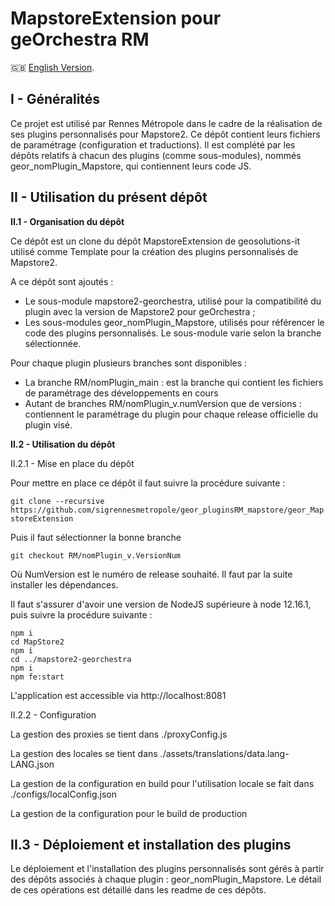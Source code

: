 # MapstoreExtension pour geOrchestra RM

:gb: [English Version](https://github.com/sigrennesmetropole/geor_MapstoreExtension/tree/RM/RTGE_main).

## I - Généralités

Ce projet est utilisé par Rennes Métropole dans le cadre de la réalisation de ses plugins personnalisés pour Mapstore2. Ce dépôt contient leurs fichiers de paramétrage (configuration et traductions). Il est complété par les dépôts relatifs à chacun des plugins (comme sous-modules), nommés geor_nomPlugin_Mapstore, qui contiennent leurs code JS.

## II - Utilisation du présent dépôt

**II.1 - Organisation du dépôt**

Ce dépôt est un clone du dépôt MapstoreExtension de geosolutions-it utilisé comme Template pour la création des plugins personnalisés de Mapstore2. 

A ce dépôt sont ajoutés : 

-	Le sous-module mapstore2-georchestra, utilisé pour la compatibilité du plugin avec la version de Mapstore2 pour geOrchestra ;
-	Les sous-modules geor_nomPlugin_Mapstore, utilisés pour référencer le code des plugins personnalisés. Le sous-module varie selon la branche sélectionnée.

Pour chaque plugin plusieurs branches sont disponibles : 

-	La branche RM/nomPlugin_main : est la branche qui contient les fichiers de paramétrage des développements en cours
-	Autant de branches RM/nomPlugin_v.numVersion que de versions : contiennent le paramétrage du plugin pour chaque release officielle du plugin visé.


**II.2 - Utilisation du dépôt**

II.2.1 - Mise en place du dépôt

Pour mettre en place ce dépôt il faut suivre la procédure suivante : 

`git clone --recursive https://github.com/sigrennesmetropole/geor_pluginsRM_mapstore/geor_MapstoreExtension`

Puis il faut sélectionner la bonne branche

`git checkout RM/nomPlugin_v.VersionNum`

Où NumVersion est le numéro de release souhaité. Il faut par la suite installer les dépendances.

Il faut s'assurer d'avoir une version de NodeJS supérieure à node 12.16.1, puis suivre la procédure suivante : 

```
npm i
cd MapStore2
npm i
cd ../mapstore2-georchestra
npm i
npm fe:start
```
L'application est accessible via http://localhost:8081

II.2.2 - Configuration

La gestion des proxies se tient dans ./proxyConfig.js

La gestion des locales se tient dans ./assets/translations/data.lang-LANG.json

La gestion de la configuration en build pour l'utilisation locale se fait dans ./configs/localConfig.json

La gestion de la configuration pour le build de production 

## II.3 - Déploiement et installation des plugins

Le déploiement et l'installation des plugins personnalisés sont gérés à partir des dépôts associés à chaque plugin : geor_nomPlugin_Mapstore. Le détail de ces opérations est détaillé dans les readme de ces dépôts.
